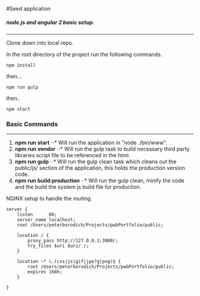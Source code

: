 #Seed application

##### node.js and angular 2 basic setup.
___

Clone down into local repo.


In the root directory of the project run the following commands.
```
npm install
```
then...
```
npm run gulp
```
then..
```
npm start
```

### Basic Commands
---
1. **npm run start**
⋅⋅* Will run the application in "node ./bin/www".
2. **npm run vendor**
⋅⋅* Will run the gulp task to build necessary third party libraries script file to be referenced in the html.
3. **npm run gulp**
⋅⋅* Will run the gulp clean task which cleans out the public/js/ section of the application, this holds the production version code.
4. **npm run build:production**
⋅⋅* Will run the gulp clean, minify the code and the build the system.js build file for production.

NGINX setup to handle the routing.
```
server {
    listen      80;
    server_name localhost;
    root /Users/peterborodich/Projects/pwbPortfolio/public;

    location / {
        proxy_pass http://127.0.0.1:3000/;
        try_files $uri $uri/ /;
    }

    location ~* \.(css|js|gif|jpe?g|png)$ {
        root /Users/peterborodich/Projects/pwbPortfolio/public;
        expires 168h;
    }

}
```